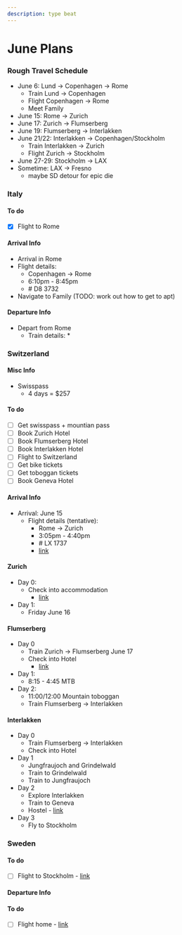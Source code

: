 ```yaml
---
description: type beat
---
```


# June Plans

### Rough Travel Schedule&#x20;

* June 6: Lund -> Copenhagen -> Rome
  * Train Lund -> Copenhagen
  * Flight Copenhagen -> Rome
  * Meet Family
* June 15: Rome -> Zurich
* June 17: Zurich -> Flumserberg&#x20;
* June 19: Flumserberg -> Interlakken
* June 21/22: Interlakken -> Copenhagen/Stockholm
  * Train Interlakken -> Zurich
  * Flight Zurich -> Stockholm
* June 27-29: Stockholm -> LAX
* Sometime: LAX -> Fresno
  * maybe SD detour for epic die &#x20;

### Italy

#### To do

* [x] Flight to Rome

#### Arrival Info

* Arrival in Rome
* Flight details:&#x20;
  * Copenhagen -> Rome
  * 6:10pm - 8:45pm&#x20;
  * \# D8 3732
* Navigate to Family (TODO: work out how to get to apt)

#### Departure Info

* Depart from Rome
  * Train details:
    *

### Switzerland

#### Misc Info

* Swisspass
  * 4 days = $257

#### To do

* [ ] Get swisspass + mountian pass
* [ ] Book Zurich Hotel
* [ ] Book Flumserberg Hotel
* [ ] Book Interlakken Hotel
* [ ] Flight to Switzerland
* [ ] Get bike tickets
* [ ] Get toboggan tickets
* [ ] Book Geneva Hotel

#### Arrival Info

* Arrival: June 15&#x20;
  * Flight details (tentative):
    * Rome -> Zurich
    * 3:05pm - 4:40pm
    * \# LX 1737
    * [link](https://www.google.com/travel/flights/booking?tfs=CBwQAhpKagwIAxIIL20vMDZjNjISCjIwMjMtMDYtMTVyDAgDEggvbS8wODk2NiIgCgNGQ08SCjIwMjMtMDYtMTUaA1pSSCoCTFgyBDE3MzdwAYIBCwj\_\_\_\_\_\_\_\_\_\_\_8BQAFIAZgBAg\&tfu=CmxDalJJY1RGblZVTlZTMkZvVGpoQlFuSm5jVkZDUnkwdExTMHRMUzB0YkcxaVkyUXhPVUZCUVVGQlIxSmlkV1YzUlZCeFJVRkJFZ1pNV0RFM016Y2FDZ2pQQ3hBQUdnTlRSVXM0SEhEbWNRPT0SAggBIggSBkhyckZvYg\&hl=en\&gl=se\&curr=SEK)

#### Zurich

* Day 0:
  * Check into accommodation
    * [link](https://www.hostelworld.com/pwa/hosteldetails.php/MEININGER-Z-rich-Greencity/Zurich/309422?from=2023-06-15\&to=2023-06-17\&guests=1)
* Day 1:
  * Friday June 16

#### Flumserberg

* Day 0
  * Train Zurich -> Flumserberg June 17
  * Check into Hotel
    * [link](https://www.tripadvisor.com/Hotel\_Review-g658465-d2549872-Reviews-Hotel\_Mittenwald-Flumserberg\_Canton\_of\_St\_Gallen.html)
* Day 1:
  * 8:15 - 4:45 MTB
* Day 2:
  * 11:00/12:00 Mountain toboggan&#x20;
  * Train Flumserberg -> Interlakken

#### Interlakken

* Day 0
  * Train Flumserberg -> Interlakken
  * Check into Hotel
* Day 1
  * Jungfraujoch and Grindelwald
  * Train to Grindelwald
  * Train to Jungfraujoch
* Day 2
  * Explore Interlakken
  * Train to Geneva
  * Hostel - [link](https://www.hostelworld.com/pwa/hosteldetails.php/Geneva-Hostel/Geneva/71161?from=2023-05-21\&to=2023-05-22\&guests=1)
* Day 3
  * Fly to Stockholm

### Sweden

#### To do

* [ ] Flight to Stockholm - [link](https://www.skyscanner.com/transport/flights/gva/stoc/230622/config/12015-2306220610--32356-0-9547-2306220855?adultsv2=1\&cabinclass=economy\&childrenv2=\&inboundaltsenabled=false\&is\_banana\_refferal=true\&outboundaltsenabled=false\&preferdirects=false\&qp\_prevScreen=HOMEPAGE\&ref=home\&rtn=0)

#### Departure Info

#### To do

* [ ] Flight home - [link](https://www.skyscanner.net/transport/flights/stoc/laxa/230628/config/9547-2306280705--31901-1-13416-2306281145?adultsv2=1\&cabinclass=economy\&childrenv2=\&inboundaltsenabled=false\&is\_banana\_refferal=true\&outboundaltsenabled=false\&preferdirects=false\&qp\_prevScreen=HOMEPAGE\&ref=home\&rtn=0)

